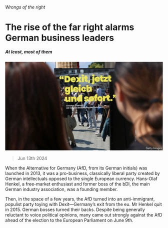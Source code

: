 ###### Wrongs of the right

# The rise of the far right alarms German business leaders 

##### At least, most of them 

![image](images/20240615_WBP502.jpg) 

> Jun 13th 2024 

When the Alternative for Germany (AfD, from its German initials) was launched in 2013, it was a pro-business, classically liberal party created by German intellectuals opposed to the single European currency. Hans-Olaf Henkel, a free-market enthusiast and former boss of the bDI, the main German industry association, was a founding member. 

Then, in the space of a few years, the AfD turned into an anti-immigrant, populist party toying with Dexit—Germany’s exit from the eu. Mr Henkel quit in 2015. German bosses turned their backs. Despite being generally reluctant to voice political opinions, many came out strongly against the AfD ahead of the election to the European Parliament on June 9th. 

